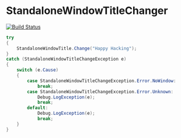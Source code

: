 # StandaloneWindowTitleChanger

[![Build Status](https://dev.azure.com/saturday06stripe/Unity-StandaloneWindowTitleChanger/_apis/build/status/saturday06.Unity-StandaloneWindowTitleChanger?branchName=master)](https://dev.azure.com/saturday06stripe/Unity-StandaloneWindowTitleChanger/_build/latest?definitionId=2&branchName=master)


```csharp
try
{
    StandaloneWindowTitle.Change("Happy Hacking");
}
catch (StandaloneWindowTitleChangeException e)
{
    switch (e.Cause)
    {
        case StandaloneWindowTitleChangeException.Error.NoWindow:
            break;
        case StandaloneWindowTitleChangeException.Error.Unknown:
            Debug.LogException(e);
            break;
        default:
            Debug.LogException(e);
            break;
    }
}
```
